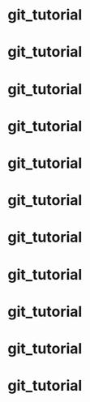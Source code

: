 # git_tutorial
# git_tutorial
# git_tutorial
# git_tutorial
# git_tutorial
# git_tutorial
# git_tutorial
# git_tutorial
# git_tutorial
# git_tutorial
# git_tutorial

